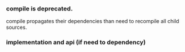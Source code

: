 ### compile is deprecated.

compile  propagates their dependencies than need to recompile all child sources. 

### implementation and api (if need to dependency)
